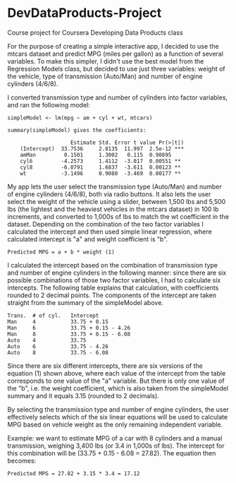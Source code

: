 # DevDataProducts-Project

Course project for Coursera Developing Data Products class

For the purpose of creating a simple interactive app, I decided to use the mtcars dataset and predict MPG (miles per gallon) as a function of several variables. To make this simpler, I didn't use the best model from the Regression Models class, but decided to use just three variables: weight of the vehicle, type of transmission (Auto/Man) and number of engine cylinders (4/6/8).
    
I converted transmission type and number of cylinders into factor variables, and ran the following model:
    
    simpleModel <- lm(mpg ~ am + cyl + wt, mtcars)
    
    summary(simpleModel) gives the coefficients:
    
                        Estimate Std. Error t value Pr(>|t|)    
        (Intercept)  33.7536     2.8135  11.997  2.5e-12 ***
        amMan         0.1501     1.3002   0.115  0.90895    
        cyl6         -4.2573     1.4112  -3.017  0.00551 ** 
        cyl8         -6.0791     1.6837  -3.611  0.00123 ** 
        wt           -3.1496     0.9080  -3.469  0.00177 ** 
    
My app lets the user select the transmission type (Auto/Man) and number of engine cylinders (4/6/8), both via radio          buttons. It also lets the user select the weight of the vehicle using a slider, between 1,500 lbs and 5,500 lbs (the lightest and the heaviest vehicles in the mtcars dataset) in 100 lb increments, and converted to 1,000s of lbs to match the wt coefficient in the dataset. Depending on the combination of the two factor variables I calculated the intercept and then used simple linear regression, where calculated intercept is "a" and weight coefficient is "b".
    
    Predicted MPG = a + b * weight (1)
    
I calculated the intercept based on the combination of transmission type and number of engine cylinders in the following manner: since there are six possible combinations of those two factor variables, I had to calculate six intercepts. The following table explains that calculation, with coefficients rounded to 2 decimal points. The components of the intercept are taken straight from the summary of the simpleModel above.
    
    Trans.	# of cyl. 	Intercept
    Man	    4	        33.75 + 0.15
    Man	    6       	33.75 + 0.15 - 4.26
    Man	    8	        33.75 + 0.15 - 6.08
    Auto	4	        33.75
    Auto	6	        33.75 - 4.26
    Auto	8	        33.75 - 6.08

Since there are six different intercepts, there are six versions of the equation (1) shown above, where each value of the intercept from the table corresponds to one value of the "a" variable. But there is only one value of the "b", i.e. the weight coefficient, which is also taken from the simpleModel summary and it equals 3.15 (rounded to 2 decimals).

By selecting the transmission type and number of engine cylinders, the user effectively selects which of the six linear equations will be used to calculate MPG based on vehicle weight as the only remaining independent variable.

Example: we want to estimate MPG of a car with 8 cylinders and a manual transmission, weighing 3,400 lbs (or 3.4 in 1,000s of lbs). The intercept for this combination will be (33.75 + 0.15 - 6.08 = 27.82). The equation then becomes:

    Predicted MPG = 27.82 + 3.15 * 3.4 = 17.12

